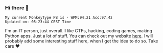 ### Hi there 👋
<!-- PB START -->
```
My current MonkeyType PB is - WPM:94.21 Acc:97.42
Updated on: 05:23:44 CEST Time
```
<!-- PB END -->
I'm an IT person, just overall. I like CTFs, hacking, coding games, making Python apps. Just a lot of stuff.
You can check out my website [here](https://skill3472.github.io/).
I will probably add some interesting stuff here, when I get the idea to do so. Take care ❤️
